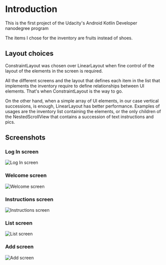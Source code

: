 # Introduction
This is the first project of the Udacity's Android Kotlin Developer nanodegree program

The items I chose for the inventory are fruits instead of shoes.

## Layout choices
ConstraintLayout was chosen over LinearLayout when fine control of the layout of the elements
in the screen is required.

All the different screens and the layout that defines each item in the list that implements the
inventory require to define relationships between UI elements. That's when ConstraintLayout is the
way to go.

On the other hand, when a simple array of UI elements, in our case vertical successions, is enough,
LinearLayout has better performance. Examples of usages are the inventory list containing
the elements, or the only children of the NestedScrollView that contains a succession of text
instructions and pics.

## Screenshots
### Log In screen
![Log In screen](https://github.com/takathepug/udacity_1_storeinventory/blob/main/screenshots/log_in_screen.png)
### Welcome screen
![Welcome screen](https://github.com/takathepug/udacity_1_storeinventory/blob/main/screenshots/welcome_screen.png)
### Instructions screen
![Instructions screen](https://github.com/takathepug/udacity_1_storeinventory/blob/main/screenshots/instructions_screen.png)
### List screen
![List screen](https://github.com/takathepug/udacity_1_storeinventory/blob/main/screenshots/list_screen.png)
### Add screen
![Add screen](https://github.com/takathepug/udacity_1_storeinventory/blob/main/screenshots/add_screen.png)